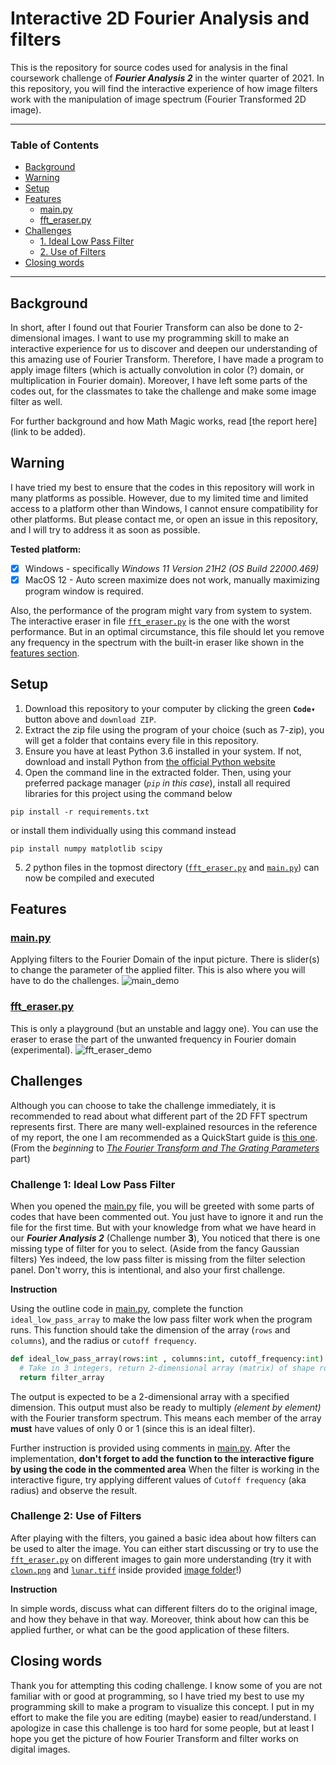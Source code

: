 
# **Interactive 2D Fourier Analysis and filters**

This is the repository for source codes used for analysis in the final coursework challenge of ***Fourier Analysis 2*** in the winter quarter of 2021.
In this repository, you will find the interactive experience of how image filters work with the manipulation of image spectrum (Fourier Transformed 2D image).

------------

### **Table of Contents**

- [Background](#background)
- [Warning](#warning)
- [Setup](#setup)
- [Features](#features)
  - [main.py](#mainpy)
  - [fft_eraser.py](#fft_eraserpy)
- [Challenges](#challenges)
  - [1. Ideal Low Pass Filter](#challenge-1-ideal-low-pass-filter)
  - [2. Use of Filters](#challenge-2-use-of-filters)
- [Closing words](#closing-words)

------------

## **Background**

In short, after I found out that Fourier Transform can also be done to 2-dimensional images. I want to use my programming skill to make an interactive experience for us to discover and deepen our understanding of this amazing use of Fourier Transform. Therefore, I have made a program to apply image filters (which is actually convolution in color (?) domain, or multiplication in Fourier domain). Moreover, I have left some parts of the codes out, for the classmates to take the challenge and make some image filter as well.

For further background and how Math Magic works, read [the report here](link to be added).

## **Warning**

I have tried my best to ensure that the codes in this repository will work in many platforms as possible. However, due to my limited time and limited access to a platform other than Windows, I cannot ensure compatibility for other platforms. But please contact me, or open an issue in this repository, and I will try to address it as soon as possible.

**Tested platform:**

- [x] Windows - specifically *Windows 11 Version 21H2 (OS Build 22000.469)*
- [x] MacOS 12 - Auto screen maximize does not work, manually maximizing program window is required.

Also, the performance of the program might vary from system to system.
The interactive eraser in file [`fft_eraser.py`](./fft_eraser.py) is the one with the worst performance. But in an optimal circumstance, this file should let you remove any frequency in the spectrum with the built-in eraser like shown in the [features section](#features).

## **Setup**

1. Download this repository to your computer by clicking the green **`Code▾`** button above and `download ZIP`.
2. Extract the zip file using the program of your choice (such as 7-zip), you will get a folder that contains every file in this repository.
3. Ensure you have at least Python 3.6 installed in your system. If not, download and install Python from [the official Python website](https://www.python.org/downloads/)
4. Open the command line in the extracted folder. Then, using your preferred package manager (*`pip` in this case*), install all required libraries for this project using the command below

```Shell
pip install -r requirements.txt
```

or install them individually using this command instead

```Shell
pip install numpy matplotlib scipy
```

5. *2* python files in the topmost directory ([`fft_eraser.py`](./fft_eraser.py) and [`main.py`](./main.py)) can now be compiled and executed

## **Features**

### [main.py](./main.py)

Applying filters to the Fourier Domain of the input picture. There is slider(s) to change the parameter of the applied filter.
This is also where you will have to do the challenges.
![main_demo](https://user-images.githubusercontent.com/67893680/151758854-de9ff272-f388-4b2b-b80d-0fb709d41b2a.gif)

### [fft_eraser.py](./fft_eraser.py)

This is only a playground (but an unstable and laggy one).
You can use the eraser to erase the part of the unwanted frequency in Fourier domain (experimental).
![fft_eraser_demo](https://user-images.githubusercontent.com/67893680/151758869-a28c844c-c8ba-4a1a-afeb-048e361d7974.gif)

## **Challenges**

Although you can choose to take the challenge immediately, it is recommended to read about what different part of the 2D FFT spectrum represents first. There are many well-explained resources in the reference of my report, the one I am recommended as a QuickStart guide is [this one](https://thepythoncodingbook.com/2021/08/30/2d-fourier-transform-in-python-and-fourier-synthesis-of-images/). (From the *beginning* to *[The Fourier Transform and The Grating Parameters](https://thepythoncodingbook.com/2021/08/30/2d-fourier-transform-in-python-and-fourier-synthesis-of-images/#:~:text=The%20Fourier%20Transform%20and%20The%20Grating%20Parameters)* part)

### Challenge 1: Ideal Low Pass Filter

When you opened the [main.py](https://raw.githubusercontent.com/best4281/Fourier-Analysis-2-Coursework/main/main.py) file, you will be greeted with some parts of codes that have been commented out.
You just have to ignore it and run the file for the first time. But with your knowledge from what we have heard in our ***Fourier Analysis 2*** (Challenge number **3**), You noticed that there is one missing type of filter for you to select. (Aside from the fancy Gaussian filters)
Yes indeed, the low pass filter is missing from the filter selection panel. Don't worry, this is intentional, and also your first challenge.

**Instruction**

Using the outline code in [main.py](https://raw.githubusercontent.com/best4281/Fourier-Analysis-2-Coursework/main/main.py), complete the function `ideal_low_pass_array` to make the low pass filter work when the program runs.
This function should take the dimension of the array (`rows` and `columns`), and the radius or `cutoff frequency`.

```Python
def ideal_low_pass_array(rows:int , columns:int, cutoff_frequency:int) -> np.ndarray:
  # Take in 3 integers, return 2-dimensional array (matrix) of shape rows × columns
  return filter_array
```

The output is expected to be a 2-dimensional array with a specified dimension. This output must also be ready to multiply *(element by element)* with the Fourier transform spectrum.
This means each member of the array **must** have values of only 0 or 1 (since this is an ideal filter).

Further instruction is provided using comments in [main.py](https://raw.githubusercontent.com/best4281/Fourier-Analysis-2-Coursework/main/main.py).
After the implementation, **don't forget to add the function to the interactive figure by using the code in the commented area**
When the filter is working in the interactive figure, try applying different values of `Cutoff frequency` (aka radius) and observe the result.

### Challenge 2: Use of Filters

After playing with the filters, you gained a basic idea about how filters can be used to alter the image. You can either start discussing or try to use the [`fft_eraser.py`](https://raw.githubusercontent.com/best4281/Fourier-Analysis-2-Coursework/main/fft_eraser.py) on different images to gain more understanding (try it with [`clown.png`](https://raw.githubusercontent.com/best4281/Fourier-Analysis-2-Coursework/main/images/clown.png) and [`lunar.tiff`](https://raw.githubusercontent.com/best4281/Fourier-Analysis-2-Coursework/main/images/lunar.tiff) inside provided [image folder](https://github.com/best4281/Fourier-Analysis-2-Coursework/tree/main/images)!)

**Instruction**

In simple words, discuss what can different filters do to the original image, and how they behave in that way. Moreover, think about how can this be applied further, or what can be the good application of these filters.

## **Closing words**

Thank you for attempting this coding challenge. I know some of you are not familiar with or good at programming, so I have tried my best to use my programming skill to make a program to visualize this concept.
I put in my effort to make the file you are editing (maybe) easier to read/understand. I apologize in case this challenge is too hard for some people, but at least I hope you get the picture of how Fourier Transform and filter works on digital images.
